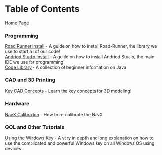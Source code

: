 # Table of Contents
[Home Page](https://potatzz.github.io/ms-robotics-resources.github.io/)
<br />
### Programming
[Road Runner Install](https://potatzz.github.io/ms-robotics-resources.github.io/code_setup.html) - A guide on how to install Road-Runner, the library we use to start all of our code!\
[Andriod Studio Install](https://potatzz.github.io/ms-robotics-resources.github.io/code_setup.html) - A guide on how to install Andriod Studio, the main IDE we use for programming!\
[Code Library](https://potatzz.github.io/ms-robotics-resources.github.io/codelibrary.html) - A collection of beginner information on Java
<br />

### CAD and 3D Printing
[Key CAD Concepts](https://potatzz.github.io/ms-robotics-resources.github.io/key_cad_concepts.html) - Learn the key concepts for 3D modeling!

### Hardware
[NavX Calibration](https://potatzz.github.io/ms-robotics-resources.github.io/navx_calibration.html) - How to re-calibrate the NavX


### QOL and Other Tutorials
[Using the Windows Key](https://potatzz.github.io/ms-robotics-resources.github.io/opening_software_with_windows_key.html) - A very in depth and long explanation on how to use the complicated and powerful Windows key on all Windows OS using devices
